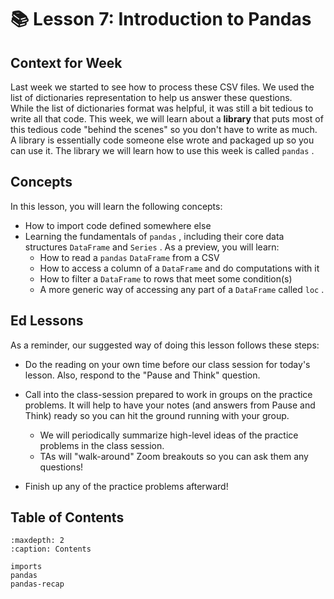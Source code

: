 # 📚 Lesson 7: Introduction to Pandas
##  Context for Week  

Last week we started to see how to process these CSV files. We used the list of dictionaries representation to help us answer these questions.  
While the list of dictionaries format was helpful, it was still a bit tedious to write all that code. This week, we will learn about a **library** that puts most of this tedious code "behind the scenes" so you don't have to write as much. A library is essentially code someone else wrote and packaged up so you can use it. The library we will learn how to use this week is called `pandas` .  
##  Concepts  

In this lesson, you will learn the following concepts:  
-  How to import code defined somewhere else  
-  Learning the fundamentals of     `pandas`     , including their core data structures     `DataFrame`     and     `Series`     . As a preview, you will learn:  
    -  How to read a         `pandas`          `DataFrame`         from a CSV  
    -  How to access a column of a         `DataFrame`         and do computations with it  
    -  How to filter a         `DataFrame`         to rows that meet some condition(s)  
    -  A more generic way of accessing any part of a         `DataFrame`         called         `loc`         .  


##  Ed Lessons  

As a reminder, our suggested way of doing this lesson follows these steps:  
-  Do the reading on your own time before our class session for today's lesson. Also, respond to the "Pause and Think" question.  
-  Call into the class-session prepared to work in groups on the practice problems. It will help to have your notes (and answers from Pause and Think) ready so you can hit the ground running with your group.  
    -  We will periodically summarize high-level ideas of the practice problems in the class session.  
    -  TAs will "walk-around" Zoom breakouts so you can ask them any questions!  

-  Finish up any of the practice problems afterward!  



## Table of Contents

```{toctree}
:maxdepth: 2
:caption: Contents

imports
pandas
pandas-recap
```